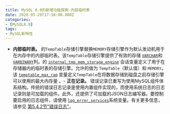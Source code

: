 ```yaml
---
title: MySQL 8.0的新增功能探索-内部临时表
date: 2020-05-26T17:58:00.000Z
categories:
- [MySQL8.0]
tags:
- MySQL新特性
---
```


- **内部临时表。** 的`TempTable`存储引擎替换`MEMORY`存储引擎作为默认发动机用于在内存中的内部临时表。该`TempTable`存储引擎提供了有效的存储 [`VARCHAR`](https://dev.mysql.com/doc/refman/8.0/en/char.html)和 [`VARBINARY`](https://dev.mysql.com/doc/refman/8.0/en/binary-varbinary.html)列。的 [`internal_tmp_mem_storage_engine`](https://dev.mysql.com/doc/refman/8.0/en/server-system-variables.html#sysvar_internal_tmp_mem_storage_engine) 会话变量定义了用于在存储器内的临时表的存储引擎。允许的值为 `TempTable`（默认值）和 `MEMORY`。该 [`temptable_max_ram`](https://dev.mysql.com/doc/refman/8.0/en/server-system-variables.html#sysvar_temptable_max_ram) 变量定义`TempTable`在将数据存储到磁盘之前存储引擎可以使用的最大内存量 。- **正在记录。** 错误记录已重写为使用MySQL组件体系结构。传统的错误日志记录是使用内置组件实现的，而使用系统日志的日志记录则是可加载的组件。此外，还提供了可加载的JSON日志编写器。要控制要启用的日志组件，请使用 [`log_error_services`](https://dev.mysql.com/doc/refman/8.0/en/server-system-variables.html#sysvar_log_error_services)系统变量。有关更多信息，请参见 [第5.4.2节"错误日志"](https://dev.mysql.com/doc/refman/8.0/en/error-log.html)。
